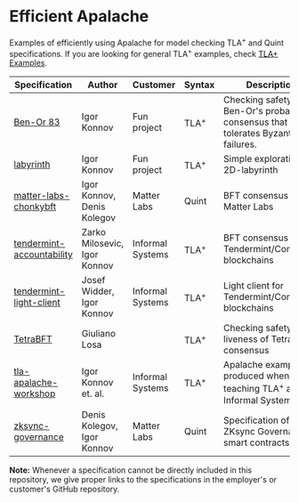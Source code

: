 # Efficient Apalache

Examples of efficiently using Apalache for model checking TLA<sup>+</sup> and
Quint specifications. If you are looking for general TLA<sup>+</sup> examples,
check [TLA+ Examples][tlaplus-examples].


| Specification | Author       | Customer     | Syntax          | Description |
|---------------|--------------|--------------|-----------------|-------------|
| [Ben-Or 83][] | Igor Konnov  | Fun project  | TLA<sup>+</sup> | Checking safety of Ben-Or's probabilistic consensus that tolerates Byzantine failures. |
| [labyrinth][] | Igor Konnov  | Fun project  | TLA<sup>+</sup> | Simple exploration in a 2D-labyrinth |
| [matter-labs-chonkybft][] | Igor Konnov, Denis Kolegov | Matter Labs | Quint | BFT consensus by Matter Labs |
| [tendermint-accountability][] | Zarko Milosevic, Igor Konnov | Informal Systems | TLA<sup>+</sup> | BFT consensus in Tendermint/CometBFT blockchains |
| [tendermint-light-client][] | Josef Widder, Igor Konnov | Informal Systems | TLA<sup>+</sup> | Light client for Tendermint/CometBFT blockchains |
| [TetraBFT][]  | Giuliano Losa |             | TLA<sup>+</sup> | Checking safety and liveness of TetraBFT consensus |
| [tla-apalache-workshop][] | Igor Konnov et. al. | Informal Systems | TLA<sup>+</sup> | Apalache examples produced when teaching TLA<sup>+</sup> at Informal Systems |
| [zksync-governance][] | Denis Kolegov, Igor Konnov | Matter Labs | Quint | Specification of the ZKsync Governance smart contracts |

**Note:** Whenever a specification cannot be directly included in this
repository, we give proper links to the specifications in the employer's or
customer's GitHub repository.

[Ben-Or 83]: ./ben-or83
[labyrinth]: ./labyrinth
[matter-labs-chonkybft]: ./matter-labs-chonkybft/
[zksync-governance]: ./zksync-governance/
[tendermint-accountability]: ./tendermint-accountability/
[tendermint-light-client]: ./tendermint-light-client/
[TetraBFT]: ./tetra-bft/
[tla-apalache-workshop]: ./tla-apalache-workshop/
[tlaplus-examples]: https://github.com/tlaplus/Examples
